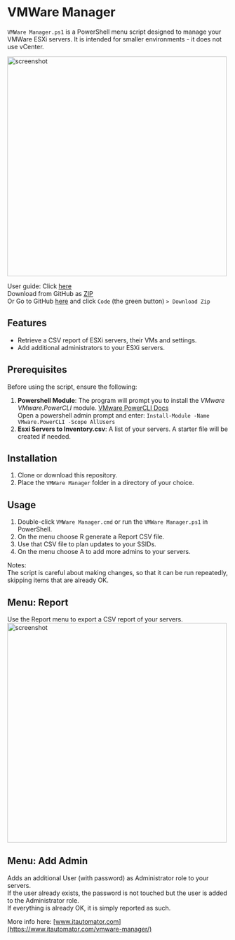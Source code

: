 # VMWare Manager

`VMWare Manager.ps1` is a PowerShell menu script designed to manage your VMWare ESXi servers.  It is intended for smaller environments - it does not use vCenter.

<img src=https://raw.githubusercontent.com/ITAutomator/Assets/main/VMWare\VMWareManagerMain.png alt="screenshot" width="500"/>

User guide: Click [here](https://github.com/ITAutomator/VMWareManager)  
Download from GitHub as [ZIP](https://github.com/ITAutomator/VMWareManager/archive/refs/heads/main.zip)  
Or Go to GitHub [here](https://github.com/ITAutomator/VMWareManager) and click `Code` (the green button) `> Download Zip`  

## Features

- Retrieve a CSV report of ESXi servers, their VMs and settings.
- Add additional administrators to your ESXi servers.

## Prerequisites

Before using the script, ensure the following:

1. **Powershell Module**: The program will prompt you to install the *VMware VMware.PowerCLI* module. [VMware PowerCLI Docs](https://developer.broadcom.com/powercli)  
Open a powershell admin prompt and enter: `Install-Module -Name VMware.PowerCLI -Scope AllUsers` 
2. **Esxi Servers to Inventory.csv**: A list of your servers.  A starter file will be created if needed.

## Installation

1. Clone or download this repository.
2. Place the `VMWare Manager` folder in a directory of your choice.

## Usage

1. Double-click `VMWare Manager.cmd` or run the `VMWare Manager.ps1` in PowerShell.
2. On the menu choose R generate a Report CSV file.
3. Use that CSV file to plan updates to your SSIDs.
4. On the menu choose A to add more admins to your servers.

Notes:  
The script is careful about making changes, so that it can be run repeatedly, skipping items that are already OK.  

## Menu: Report

Use the Report menu to export a CSV report of your servers.  
<img src=https://raw.githubusercontent.com/ITAutomator/Assets/main/VMWare\VMWareManagerReport.png alt="screenshot" width="500"/>

## Menu: Add Admin

Adds an additional User (with password) as Administrator role to your servers.  
If the user already exists, the password is not touched but the user is added to the Administrator role.  
If everything is already OK, it is simply reported as such.  

More info here: [www.itautomator.com](https://www.itautomator.com/vmware-manager/)
